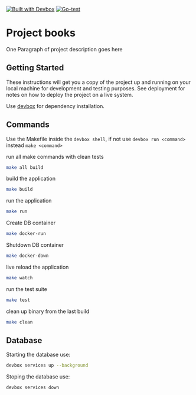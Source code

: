 [![Built with Devbox](https://www.jetify.com/img/devbox/shield_galaxy.svg)](https://www.jetify.com/devbox/docs/contributor-quickstart/) [![Go-test](https://github.com/arejula27/books-web/actions/workflows/go-test.yml/badge.svg)](https://github.com/arejula27/books-web/actions/workflows/go-test.yml)
# Project books

One Paragraph of project description goes here

## Getting Started

These instructions will get you a copy of the project up and running on your local machine for development and testing purposes. See deployment for notes on how to deploy the project on a live system.

Use [devbox](https://www.jetify.com/devbox) for dependency installation. 

## Commands
Use the Makefile inside the `devbox shell`, if not use `devbox run <command>` instead `make <command>`

run all make commands with clean tests
```bash
make all build
```

build the application
```bash
make build
```

run the application
```bash
make run
```

Create DB container
```bash
make docker-run
```

Shutdown DB container
```bash
make docker-down
```

live reload the application
```bash
make watch
```

run the test suite
```bash
make test
```

clean up binary from the last build
```bash
make clean
```
## Database
Starting the database use:
```bash
devbox services up --background 
```
Stoping the database use:
```bash
devbox services down
```
